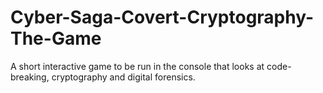 # Cyber-Saga-Covert-Cryptography-The-Game
A short interactive game to be run in the console that looks at code-breaking, cryptography and digital forensics.
